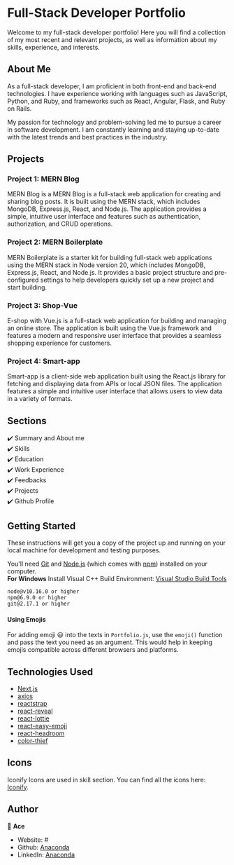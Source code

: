 # Full-Stack Developer Portfolio

Welcome to my full-stack developer portfolio! Here you will find a collection of my most recent and relevant projects, as well as information about my skills, experience, and interests.

## About Me

As a full-stack developer, I am proficient in both front-end and back-end technologies. I have experience working with languages such as JavaScript, Python, and Ruby, and frameworks such as React, Angular, Flask, and Ruby on Rails.

My passion for technology and problem-solving led me to pursue a career in software development. I am constantly learning and staying up-to-date with the latest trends and best practices in the industry.

## Projects

### Project 1: MERN Blog

MERN Blog is a MERN Blog is a full-stack web application for creating and sharing blog posts. It is built using the MERN stack, which includes MongoDB, Express.js, React, and Node.js. The application provides a simple, intuitive user interface and features such as authentication, authorization, and CRUD operations.

### Project 2: MERN Boilerplate

MERN Boilerplate is a starter kit for building full-stack web applications using the MERN stack in Node version 20, which includes MongoDB, Express.js, React, and Node.js. It provides a basic project structure and pre-configured settings to help developers quickly set up a new project and start building.

### Project 3: Shop-Vue

E-shop with Vue.js is a full-stack web application for building and managing an online store. The application is built using the Vue.js framework and features a modern and responsive user interface that provides a seamless shopping experience for customers.

### Project 4: Smart-app

Smart-app is a client-side web application built using the React.js library for fetching and displaying data from APIs or local JSON files. The application features a simple and intuitive user interface that allows users to view data in a variety of formats.

## Sections

✔️ Summary and About me\
✔️ Skills\
✔️ Education\
✔️ Work Experience\
✔️ Feedbacks\
✔️ Projects\
✔️ Github Profile

## Getting Started

These instructions will get you a copy of the project up and running on your local machine for development and testing purposes.

You'll need [Git](https://git-scm.com) and [Node.js](https://nodejs.org/en/download/) (which comes with [npm](http://npmjs.com)) installed on your computer.
<br>
**For Windows** Install Visual C++ Build Environment: [Visual Studio Build Tools](https://visualstudio.microsoft.com/thank-you-downloading-visual-studio/?sku=BuildTools)

```
node@v10.16.0 or higher
npm@6.9.0 or higher
git@2.17.1 or higher
```

#### Using Emojis

For adding emoji 😃 into the texts in `Portfolio.js`, use the `emoji()` function and pass the text you need as an argument. This would help in keeping emojis compatible across different browsers and platforms.

## Technologies Used

- [Next.js](https://nextjs.org/)
- [axios](https://www.npmjs.com/package/axios)
- [reactstrap](https://reactstrap.github.io/)
- [react-reveal](https://www.react-reveal.com/)
- [react-lottie](https://www.npmjs.com/package/react-lottie)
- [react-easy-emoji](https://github.com/appfigures/react-easy-emoji)
- [react-headroom](https://github.com/KyleAMathews/react-headroom)
- [color-thief](https://github.com/lokesh/color-thief)

## Icons

Iconify Icons are used in skill section. You can find all the icons here: [Iconify](https://icon-sets.iconify.design/).

## Author

👤 **Ace**

- Website: #
- Github: [Anaconda](https://github.com/messiisgreat)
- LinkedIn: [Anaconda](https://www.linkedin.com/in/atsushi-yamada-132449298)
